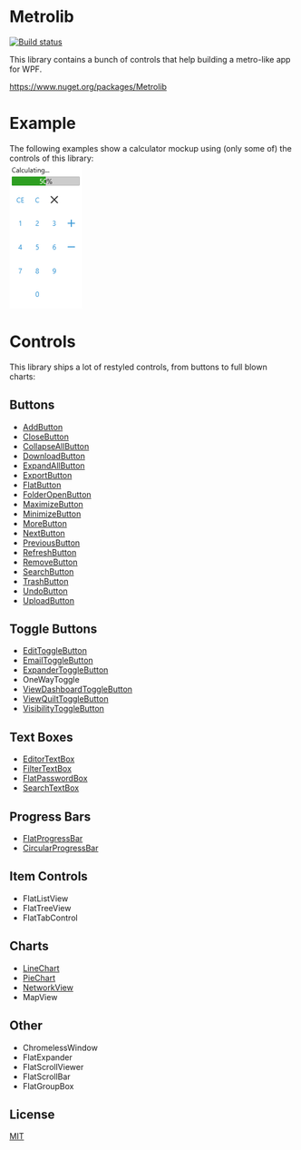 # Metrolib

[![Build status](https://ci.appveyor.com/api/projects/status/diccm1fst35n9xy7?svg=true)](https://ci.appveyor.com/project/Kittyfisto/metrolib)

This library contains a bunch of controls that help building a metro-like app for WPF.

https://www.nuget.org/packages/Metrolib

# Example

The following examples show a calculator mockup using (only some of) the controls of this library:  
![Image of calculator mockup](Documentation/DocumentationCreator.Calculator/Calculator.png)

# Controls

This library ships a lot of restyled controls, from buttons to full blown charts:

## Buttons
* [AddButton](Documentation/Metrolib.Controls.AddButton/README.md)
* [CloseButton](Documentation/Metrolib.Controls.CloseButton/README.md)
* [CollapseAllButton](Documentation/Metrolib.Controls.CollapseAllButton/README.md)
* [DownloadButton](Documentation/Metrolib.Controls.DownloadButton/README.md)
* [ExpandAllButton](Documentation/Metrolib.Controls.ExpandAllButton/README.md)
* [ExportButton](Documentation/Metrolib.Controls.ExportButton/README.md)
* [FlatButton](Documentation/Metrolib.Controls.FlatButton/README.md)
* [FolderOpenButton](Documentation/Metrolib.Controls.FolderOpenButton/README.md)
* [MaximizeButton](Documentation/Metrolib.Controls.MaximizeButton/README.md)
* [MinimizeButton](Documentation/Metrolib.Controls.MinimizeButton/README.md)
* [MoreButton](Documentation/Metrolib.Controls.MoreButton/README.md)
* [NextButton](Documentation/Metrolib.Controls.NextButton/README.md)
* [PreviousButton](Documentation/Metrolib.Controls.PreviousButton/README.md)
* [RefreshButton](Documentation/Metrolib.Controls.RefreshButton/README.md)
* [RemoveButton](Documentation/Metrolib.Controls.RemoveButton/README.md)
* [SearchButton](Documentation/Metrolib.Controls.SearchButton/README.md)
* [TrashButton](Documentation/Metrolib.Controls.TrashButton/README.md)
* [UndoButton](Documentation/Metrolib.Controls.UndoButton/README.md)
* [UploadButton](Documentation/Metrolib.Controls.UploadButton/README.md)

## Toggle Buttons
* [EditToggleButton](Documentation/Metrolib.Controls.EditToggleButton/README.md)
* [EmailToggleButton](Documentation/Metrolib.Controls.EmailToggleButton/README.md)
* [ExpanderToggleButton](Documentation/Metrolib.Controls.ExpanderToggleButton/README.md)
* OneWayToggle
* [ViewDashboardToggleButton](Documentation/Metrolib.Controls.ViewDashboardToggleButton/README.md)
* [ViewQuiltToggleButton](Documentation/Metrolib.Controls.ViewQuiltToggleButton/README.md)
* [VisibilityToggleButton](Documentation/Metrolib.Controls.VisibilityToggleButton/README.md)

## Text Boxes
* [EditorTextBox](Documentation/Metrolib.Controls.EditorTextBox/README.md)
* [FilterTextBox](Documentation/Metrolib.Controls.FilterTextBox/README.md)
* [FlatPasswordBox](Documentation/Metrolib.Controls.FlatPasswordBox/README.md)
* [SearchTextBox](Documentation/Metrolib.Controls.SearchTextBox/README.md)

## Progress Bars
* [FlatProgressBar](Documentation/Metrolib.Controls.FlatProgressBar/README.md)
* [CircularProgressBar](Documentation/Metrolib.Controls.CircularProgressBar/README.md)

## Item Controls
* FlatListView
* FlatTreeView
* FlatTabControl

## Charts
* [LineChart](Documentation/LineChart/README.md)
* [PieChart](Documentation/PieChart/README.md)
* [NetworkView](Documentation/NetworkView/README.md)
* MapView

## Other
* ChromelessWindow
* FlatExpander
* FlatScrollViewer
* FlatScrollBar
* FlatGroupBox

## License

[MIT](http://opensource.org/licenses/MIT)
